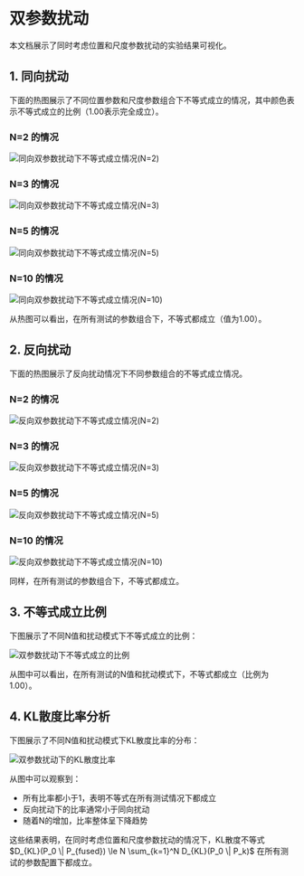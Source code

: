 # 双参数扰动

本文档展示了同时考虑位置和尺度参数扰动的实验结果可视化。

## 1. 同向扰动

下面的热图展示了不同位置参数和尺度参数组合下不等式成立的情况，其中颜色表示不等式成立的比例（1.00表示完全成立）。

### N=2 的情况

<img src="../assets/both_params_same_direction_N2.png" alt="同向双参数扰动下不等式成立情况(N=2)">

### N=3 的情况

<img src="../assets/both_params_same_direction_N3.png" alt="同向双参数扰动下不等式成立情况(N=3)">

### N=5 的情况

<img src="../assets/both_params_same_direction_N5.png" alt="同向双参数扰动下不等式成立情况(N=5)">

### N=10 的情况

<img src="../assets/both_params_same_direction_N10.png" alt="同向双参数扰动下不等式成立情况(N=10)">

从热图可以看出，在所有测试的参数组合下，不等式都成立（值为1.00）。

## 2. 反向扰动

下面的热图展示了反向扰动情况下不同参数组合的不等式成立情况。

### N=2 的情况

<img src="../assets/both_params_opposite_direction_N2.png" alt="反向双参数扰动下不等式成立情况(N=2)">

### N=3 的情况

<img src="../assets/both_params_opposite_direction_N3.png" alt="反向双参数扰动下不等式成立情况(N=3)">

### N=5 的情况

<img src="../assets/both_params_opposite_direction_N5.png" alt="反向双参数扰动下不等式成立情况(N=5)">

### N=10 的情况

<img src="../assets/both_params_opposite_direction_N10.png" alt="反向双参数扰动下不等式成立情况(N=10)">

同样，在所有测试的参数组合下，不等式都成立。

## 3. 不等式成立比例

下图展示了不同N值和扰动模式下不等式成立的比例：

<img src="../assets/both_params_inequality_holds.png" alt="双参数扰动下不等式成立的比例">

从图中可以看出，在所有测试的N值和扰动模式下，不等式都成立（比例为1.00）。

## 4. KL散度比率分析

下图展示了不同N值和扰动模式下KL散度比率的分布：

<img src="../assets/both_params_ratio_boxplot.png" alt="双参数扰动下的KL散度比率">

从图中可以观察到：
- 所有比率都小于1，表明不等式在所有测试情况下都成立
- 反向扰动下的比率通常小于同向扰动
- 随着N的增加，比率整体呈下降趋势

这些结果表明，在同时考虑位置和尺度参数扰动的情况下，KL散度不等式 $D_{KL}(P_0 \| P_{fused}) \le N \sum_{k=1}^N D_{KL}(P_0 \| P_k)$ 在所有测试的参数配置下都成立。
